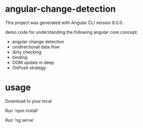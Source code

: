 
# angular-change-detection
This project was generated with Angular CLI version 8.0.0.

demo code for understanding the following angular core concept:
- angular change detection 
- unidirectional data flow 
- dirty checking 
- binding
- DOM update in deep
- OnPush strategy

# usage

Download to your local

Run 'npm install'

Run 'ng serve'



